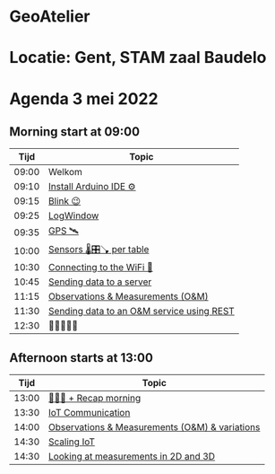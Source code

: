 # GeoAtelier

# Locatie: Gent, STAM zaal Baudelo

# Agenda 3 mei 2022

## Morning start at 09:00

| Tijd  | Topic |
| ----- | ----------- |
| 09:00 | Welkom
| 09:10 | [Install Arduino IDE ⚙️](https://github.com/flagis/GeoAtelier/tree/main/0_Installatie)
| 09:15 | [Blink 😉](https://github.com/flagis/GeoAtelier/tree/main/1_Blink)
| 09:25 | [LogWindow](https://github.com/flagis/GeoAtelier/tree/main/2_LogWindow)
| 09:35 | [GPS 🛰️]()
| 10:00 | [Sensors 🌡️🎛️🪠 per table]()
| 10:30 | [Connecting to the WiFi 📶]()
| 10:45 | [Sending data to a server]()
| 11:15 | [Observations & Measurements (O&M)]()
| 11:30 | [Sending data to an O&M service using REST]()
| 12:30 | 🍕🍕🍕🍕🍕

## Afternoon starts at 13:00

| Tijd  | Topic |
| ----- | ----------- |
| 13:00 | [🍕🍕🍕 + Recap morning]()
| 13:30 | [IoT Communication]()
| 14:00 | [Observations & Measurements (O&M) & variations]()
| 14:30 | [Scaling IoT]()
| 14:30 | [Looking at measurements in 2D and 3D]()
